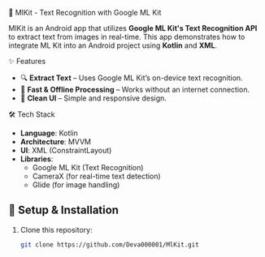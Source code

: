 📸 MlKit - Text Recognition with Google ML Kit

MlKit is an Android app that utilizes **Google ML Kit's Text Recognition API** to extract text from images in real-time. This app demonstrates how to integrate ML Kit into an Android project using **Kotlin** and **XML**.

✨ Features
- 🔍 **Extract Text** – Uses Google ML Kit’s on-device text recognition.
- 🚀 **Fast & Offline Processing** – Works without an internet connection.
- 🎨 **Clean UI** – Simple and responsive design.


🛠️ Tech Stack
- **Language**: Kotlin  
- **Architecture**: MVVM  
- **UI**: XML (ConstraintLayout)  
- **Libraries**:  
  - Google ML Kit (Text Recognition)  
  - CameraX (for real-time text detection)  
  - Glide (for image handling)  

## 🚀 Setup & Installation
1. Clone this repository:  
   ```sh
   git clone https://github.com/Deva000001/MlKit.git

